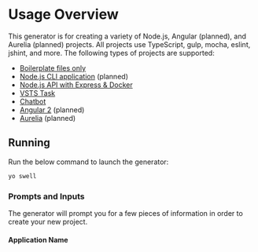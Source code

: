 # Usage Overview
This generator is for creating a variety of Node.js, Angular (planned), and Aurelia (planned) projects. All projects 
use TypeScript, gulp, mocha, eslint, jshint, and more. The following types of projects are supported:

- [Boilerplate files only][boilerplate-doc-url]
- [Node.js CLI application][cli-doc-url] (planned)
- [Node.js API with Express & Docker][express-api-doc-url]
- [VSTS Task][vsts-task-doc-url]
- [Chatbot][chatbot-doc-url]
- [Angular 2][angular-doc-url] (planned)
- [Aurelia][aurelia-doc-url] (planned)


## Running
Run the below command to launch the generator:
```sh
yo swell
```

### Prompts and Inputs
The generator will prompt you for a few pieces of information in order to create your new project.

#### Application Name


[boilerplate-doc-url]: BOILERPLATE.md
[cli-doc-url]: CLI.md
[express-api-doc-url]: EXPRESS-API.md
[vsts-task-doc-url]: VSTS-TASK.md
[chatbot-doc-url]: CHATBOT.md
[angular-doc-url]: ANGULAR.md
[aurelia-doc-url]: AURELIA.md